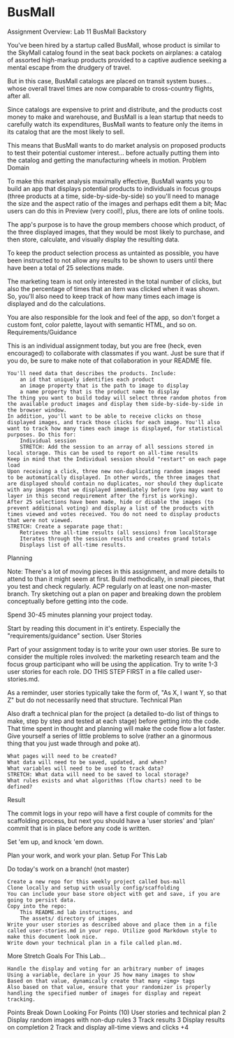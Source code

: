 # BusMall

Assignment Overview: Lab 11
BusMall
Backstory

You've been hired by a startup called BusMall, whose product is similar to the SkyMall catalog found in the seat back pockets on airplanes: a catalog of assorted high-markup products provided to a captive audience seeking a mental escape from the drudgery of travel.

But in this case, BusMall catalogs are placed on transit system buses... whose overall travel times are now comparable to cross-country flights, after all.

Since catalogs are expensive to print and distribute, and the products cost money to make and warehouse, and BusMall is a lean startup that needs to carefully watch its expenditures, BusMall wants to feature only the items in its catalog that are the most likely to sell.

This means that BusMall wants to do market analysis on proposed products to test their potential customer interest... before actually putting them into the catalog and getting the manufacturing wheels in motion.
Problem Domain

To make this market analysis maximally effective, BusMall wants you to build an app that displays potential products to individuals in focus groups (three products at a time, side-by-side-by-side) so you'll need to manage the size and the aspect ratio of the images and perhaps edit them a bit; Mac users can do this in Preview (very cool!), plus, there are lots of online tools.

The app's purpose is to have the group members choose which product, of the three displayed images, that they would be most likely to purchase, and then store, calculate, and visually display the resulting data.

To keep the product selection process as untainted as possible, you have been instructed to not allow any results to be shown to users until there have been a total of 25 selections made.

The marketing team is not only interested in the total number of clicks, but also the percentage of times that an item was clicked when it was shown. So, you'll also need to keep track of how many times each image is displayed and do the calculations.

You are also responsible for the look and feel of the app, so don't forget a custom font, color palette, layout with semantic HTML, and so on.
Requirements/Guidance

This is an individual assignment today, but you are free (heck, even encouraged) to collaborate with classmates if you want. Just be sure that if you do, be sure to make note of that collaboration in your README file.

    You'll need data that describes the products. Include:
        an id that uniquely identifies each product
        an image property that is the path to image to display
        a name property that is the product name to display
    The thing you want to build today will select three random photos from the available product images and display them side-by-side-by-side in the browser window.
    In addition, you'll want to be able to receive clicks on those displayed images, and track those clicks for each image. You'll also want to track how many times each image is displayed, for statistical purposes. Do this for:
        Individual session
        STRETCH: Add the session to an array of all sessions stored in local storage. This can be used to report on all-time results
    Keep in mind that the Individual session should "restart" on each page load
    Upon receiving a click, three new non-duplicating random images need to be automatically displayed. In other words, the three images that are displayed should contain no duplicates, nor should they duplicate with any images that we displayed immediately before (you may want to layer in this second requirement after the first is working).
    After 25 selections have been made, hide or disable the images (to prevent additional voting) and display a list of the products with times viewed and votes received. You do not need to display products that were not viewed.
    STRETCH: Create a separate page that:
        Retrieves the all-time results (all sessions) from localStorage
        Iterates through the session results and creates grand totals
        Displays list of all-time results.

Planning

Note: There's a lot of moving pieces in this assignment, and more details to attend to than it might seem at first. Build methodically, in small pieces, that you test and check regularly. ACP regularly on at least one non-master branch. Try sketching out a plan on paper and breaking down the problem conceptually before getting into the code.

Spend 30-45 minutes planning your project today.

Start by reading this document in it's entirety. Especially the "requirements/guidance" section.
User Stories

Part of your assignment today is to write your own user stories. Be sure to consider the multiple roles involved: the marketing research team and the focus group participant who will be using the application. Try to write 1-3 user stories for each role. DO THIS STEP FIRST in a file called user-stories.md.

As a reminder, user stories typically take the form of, "As X, I want Y, so that Z" but do not necessarily need that structure.
Technical Plan

Also draft a technical plan for the project (a detailed to-do list of things to make, step by step and tested at each stage) before getting into the code. That time spent in thought and planning will make the code flow a lot faster. Give yourself a series of little problems to solve (rather an a ginormous thing that you just wade through and poke at).

    What pages will need to be created?
    What data will need to be saved, updated, and when?
    What variables will need to be used to track data?
    STRETCH: What data will need to be saved to local storage?
    What rules exists and what algorithms (flow charts) need to be defined?

Result

The commit logs in your repo will have a first couple of commits for the scaffolding process, but next you should have a 'user stories' and 'plan' commit that is in place before any code is written.

Set 'em up, and knock 'em down.

Plan your work, and work your plan.
Setup For This Lab

Do today's work on a branch! (not master)

    Create a new repo for this weekly project called bus-mall
    Clone locally and setup with usually config/scaffolding
    You can include your base store object with get and save, if you are going to persist data.
    Copy into the repo:
        This README.md lab instructions, and
        The assets/ directory of images
    Write your user stories as described above and place them in a file called user-stories.md in your repo. Utilize good Markdown style to make this document look nice.
    Write down your technical plan in a file called plan.md.

More Stretch Goals For This Lab...

    Handle the display and voting for an arbitrary number of images
    Using a variable, declare in your JS how many images to show
    Based on that value, dynamically create that many <img> tags
    Also based on that value, ensure that your randomizer is properly handling the specified number of images for display and repeat tracking.

Points Break Down
Looking For 	Points (10)
User stories and technical plan 	2
Display random images with non-dup rules 	3
Track results 	3
Display results on completion 	2
Track and display all-time views and clicks 	+4